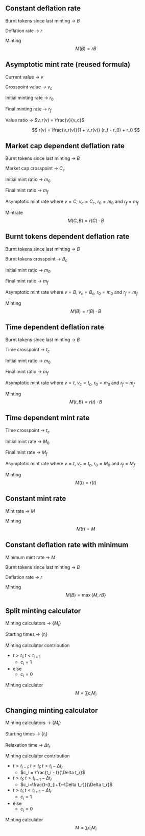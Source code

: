 ## Constant deflation rate

Burnt tokens since last minting -> $B$

Deflation rate -> $r$

Minting
$$
M(B) = r B
$$

## Asymptotic mint rate (reused formula)

Current value -> $v$

Crosspoint value -> $v_c$

Initial minting rate -> $r_0$

Final minting rate -> $r_f$

Value ratio -> $v_r(v) = \frac{v}{v_c}$

$$
r(v) = \frac{v_r(v)}{1 + v_r(v)} (r_f - r_0) + r_0
$$

## Market cap dependent deflation rate

Burnt tokens since last minting -> $B$

Market cap crosspoint -> $C_c$

Initial mint ratio -> $m_0$

Final mint ratio -> $m_f$

Asymptotic mint rate where $v = C$, $v_c = C_c$, $r_0 = m_0$ and $r_f = m_f$

Mintrate
$$
M(C,B) = r(C)\cdot B
$$

## Burnt tokens dependent deflation rate

Burnt tokens since last minting -> $B$

Burnt tokens crosspoint -> $B_c$

Initial mint ratio -> $m_0$

Final mint ratio -> $m_f$

Asymptotic mint rate where $v = B$, $v_c = B_c$, $r_0 = m_0$ and $r_f = m_f$

Minting
$$
M(B) = r(B) \cdot B
$$

## Time dependent deflation rate

Burnt tokens since last minting -> $B$

Time crosspoint -> $t_c$

Initial mint ratio -> $m_0$

Final mint ratio -> $m_f$

Asymptotic mint rate where $v = t$, $v_c = t_c$, $r_0 = m_0$ and $r_f = m_f$

Minting
$$
M(t,B) = r(t) \cdot B
$$

## Time dependent mint rate

Time crosspoint -> $t_c$

Initial mint rate -> $M_0$

Final mint rate -> $M_f$

Asymptotic mint rate where $v=t$, $v_c = t_c$, $r_0 = M_0$ and $r_f = M_f$

Minting
$$
M(t) = r(t)
$$

## Constant mint rate

Mint rate -> $M$

Minting
$$
M(t) = M
$$

## Constant deflation rate with minimum

Minimum mint rate -> $M$

Burnt tokens since last minting -> $B$

Deflation rate -> $r$

Minting
$$
M(B) = \max \{M, rB\}
$$

## Split minting calculator

Minting calculators -> $\{M_i\}$

Starting times -> $\{t_i\}$

Minting calculator contribution
- $t > t_i ; t < t_{i+1}$
	- $c_i = 1$
- else
	- $c_i = 0$

Minting calculator
$$
M = \sum c_iM_i
$$

## Changing minting calculator

Minting calculators -> $\{M_i\}$

Starting times -> $\{t_i\}$

Relaxation time -> $\Delta t_r$

Minting calculator contribution

- $t > t_{i-i}; t < t_i; t > t_i - \Delta t_r$
	- $c_i = \frac{t_i - t}{\Delta t_r}$
- $t > t_t;t > t_{i+1} - \Delta t_r$
	- $c_i=\frac{t-(t_{i+1}-\Delta t_r)}{\Delta t_r}$
- $t > t_i;t<t_{i+1}-\Delta t_r$
	- $c_i=1$
- else
	- $c_i=0$

Minting calculator
$$
M = \sum c_iM_i
$$
